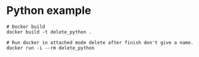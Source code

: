 # Python example

```shell
# Docker build
docker build -t delete_python .
```

```shell
# Run docker in attached mode delete after finish don't give a name.
docker run -i --rm delete_python
```